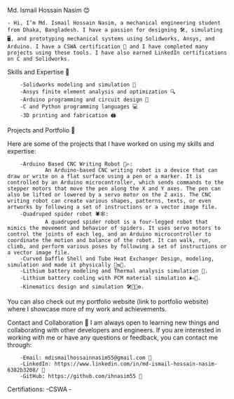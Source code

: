 Md. Ismail Hossain Nasim 😊

    - Hi, I’m Md. Ismail Hossain Nasim, a mechanical engineering student from Dhaka, Bangladesh. I have a passion for designing 🛠️, simulating 🖥️, and prototyping mechanical systems using Solidworks, Ansys, and Arduino. I have a CSWA certification 🏅 and I have completed many projects using these tools. I have also earned LinkedIn certifications on C and Solidworks.

Skills and Expertise 💪

        -Solidworks modeling and simulation 📐
        -Ansys finite element analysis and optimization 🔍
        -Arduino programming and circuit design 🔌
        -C and Python programming languages 💻
        -3D printing and fabrication 🖨️
        
Projects and Portfolio 📁 

Here are some of the projects that I have worked on using my skills and expertise:
    
        -Arduino Based CNC Writing Robot 🤖✍:
                An Arduino-based CNC writing robot is a device that can draw or write on a flat surface using a pen or a marker. It is controlled by an Arduino microcontroller, which sends commands to the stepper motors that move the pen along the X and Y axes. The pen can also be lifted or lowered by a servo motor on the Z axis. The CNC writing robot can create various shapes, patterns, texts, or even artworks by following a set of instructions or a vector image file.
        -Quadruped spider robot 🕷🕸: 
                A quadruped spider robot is a four-legged robot that mimics the movement and behavior of spiders. It uses servo motors to control the joints of each leg, and an Arduino microcontroller to coordinate the motion and balance of the robot. It can walk, run, climb, and perform various poses by following a set of instructions or a vector image file.
        -Curved baffle Shell and Tube Heat Exchanger Design, modeling, simulation and made it physically 🥵⇆🥶.
        -Lithium battery modeling and Thermal analysis simulation 🔋.
        -Lithium battery cooling with PCM material simulation 🌬🔋.
        -Kinematics design and simulation 🛠🔧🔩⚙.
You can also check out my portfolio website (link to portfolio website) where I showcase more of my work and achievements.

Contact and Collaboration 🤝 
    I am always open to learning new things and collaborating with other developers and engineers. If you are interested in working with me or have any questions or feedback, you can contact me through:

        -Email: mdismailhossainnasim55@gmail.com 📧
        -LinkedIn: https://www.linkedin.com/in/md-ismail-hossain-nasim-6382b3208/ 🔗
        -GitHub: https://github.com/ihnasim55 🔗

Certifiations:
        -CSWA
        -
<!---
ihnasim55/ihnasim55 is a ✨ special ✨ repository because its `README.md` (this file) appears on your GitHub profile.
You can click the Preview link to take a look at your changes.
--->
